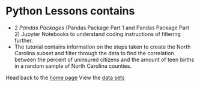 # Python Lessons contains
- 2 *Pandas Packages* (Pandas Package Part 1 and Pandas Package Part 2) Jupyter Notebooks to understand coding instructions of filtering further. 
- The tutorial contains information on the steps taken to create the North Carolina subset and filter through the data to find the correlation between the percent of uninsured citizens and the amount of teen births in a random sample of North Carolina counties. 

Head back to the [home page](https://github.com/maslanvogelsberg/feeder3)
View the [data sets](https://github.com/maslanvogelsberg/feeder3/tree/main/data)
